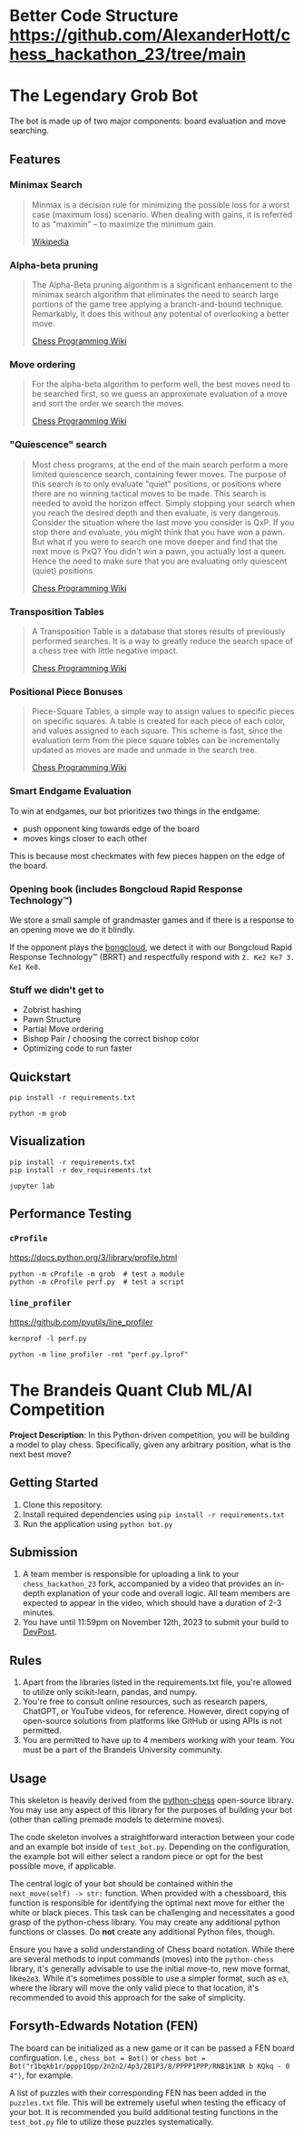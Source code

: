 # Better Code Structure https://github.com/AlexanderHott/chess_hackathon_23/tree/main

# The Legendary Grob Bot

The bot is made up of two major components: board evaluation and move searching.

## Features

### Minimax Search

> Minmax is a decision rule for minimizing the possible loss for a worst case
> (maximum loss) scenario. When dealing with gains, it is referred to as
> "maximin" – to maximize the minimum gain.
>
> [Wikipedia](https://en.wikipedia.org/wiki/Minimax)

### Alpha-beta pruning

> The Alpha-Beta pruning algorithm is a significant enhancement to the minimax
> search algorithm that eliminates the need to search large portions of the game
> tree applying a branch-and-bound technique. Remarkably, it does this without
> any potential of overlooking a better move.
>
> [Chess Programming Wiki](https://www.chessprogramming.org/Alpha-Beta)

### Move ordering

> For the alpha-beta algorithm to perform well, the best moves need to be
> searched first, so we guess an approximate evaluation of a move and sort the
> order we search the moves.
>
> [Chess Programming Wiki](https://www.chessprogramming.org/Move_Ordering)

### "Quiescence" search

> Most chess programs, at the end of the main search perform a more limited
> quiescence search, containing fewer moves. The purpose of this search is to
> only evaluate "quiet" positions, or positions where there are no winning
> tactical moves to be made. This search is needed to avoid the horizon effect.
> Simply stopping your search when you reach the desired depth and then
> evaluate, is very dangerous. Consider the situation where the last move you
> consider is QxP. If you stop there and evaluate, you might think that you have
> won a pawn. But what if you were to search one move deeper and find that the
> next move is PxQ? You didn't win a pawn, you actually lost a queen. Hence the
> need to make sure that you are evaluating only quiescent (quiet) positions.
>
> [Chess Programming Wiki](https://www.chessprogramming.org/Quiescence_Search)

### Transposition Tables

> A Transposition Table is a database that stores results of previously
> performed searches. It is a way to greatly reduce the search space of a chess
> tree with little negative impact.
>
> [Chess Programming Wiki](https://www.chessprogramming.org/Transposition_Table)

### Positional Piece Bonuses

> Piece-Square Tables, a simple way to assign values to specific pieces on
> specific squares. A table is created for each piece of each color, and values
> assigned to each square. This scheme is fast, since the evaluation term from
> the piece square tables can be incrementally updated as moves are made and
> unmade in the search tree.
>
> [Chess Programming Wiki](https://www.chessprogramming.org/Piece-Square_Tables)

### Smart Endgame Evaluation

To win at endgames, our bot prioritizes two things in the endgame:

- push opponent king towards edge of the board
- moves kings closer to each other

This is because most checkmates with few pieces happen on the edge of the board.

### Opening book (includes Bongcloud Rapid Response Technology™)

We store a small sample of grandmaster games and if there is a response to an
opening move we do it blindly.

If the opponent plays the
[bongcloud](https://www.chess.com/openings/Kings-Pawn-Opening-The-Bongcloud), we
detect it with our Bongcloud Rapid Response Technology™ (BRRT) and respectfully
respond with `2. Ke2 Ke7 3. Ke1 Ke8`.

### Stuff we didn't get to

- Zobrist hashing
- Pawn Structure
- Partial Move ordering
- Bishop Pair / choosing the correct bishop color
- Optimizing code to run faster

## Quickstart

```
pip install -r requirements.txt

python -m grob
```

## Visualization

```
pip install -r requirements.txt
pip install -r dev_requirements.txt

jupyter lab
```

## Performance Testing

### `cProfile`

<https://docs.python.org/3/library/profile.html>

```
python -m cProfile -m grob  # test a module
python -m cProfile perf.py  # test a script
```

### `line_profiler`

<https://github.com/pyutils/line_profiler>

```
kernprof -l perf.py

python -m line_profiler -rmt "perf.py.lprof"
```

# The Brandeis Quant Club ML/AI Competition

**Project Description**: In this Python-driven competition, you will be building
a model to play chess. Specifically, given any arbitrary position, what is the
next best move?

## Getting Started

1. Clone this repository.
2. Install required dependencies using `pip install -r requirements.txt`
3. Run the application using `python bot.py`

## Submission

1. A team member is responsible for uploading a link to your
   `chess_hackathon_23` fork, accompanied by a video that provides an in-depth
   explanation of your code and overall logic. All team members are expected to
   appear in the video, which should have a duration of 2-3 minutes.
2. You have until 11:59pm on November 12th, 2023 to submit your build to
   [DevPost](https://quants.devpost.com/).

## Rules

1. Apart from the libraries listed in the requirements.txt file, you're allowed
   to utilize only scikit-learn, pandas, and numpy.
2. You're free to consult online resources, such as research papers, ChatGPT, or
   YouTube videos, for reference. However, direct copying of open-source
   solutions from platforms like GitHub or using APIs is not permitted.
3. You are permitted to have up to 4 members working with your team. You must be
   a part of the Brandeis University community.

## Usage

This skeleton is heavily derived from the
[python-chess](https://python-chess.readthedocs.io/en/latest/) open-source
library. You may use any aspect of this library for the purposes of building
your bot (other than calling premade models to determine moves).

The code skeleton involves a straightforward interaction between your code and
an example bot inside of `test_bot.py`. Depending on the configuration, the
example bot will either select a random piece or opt for the best possible move,
if applicable.

The central logic of your bot should be contained within the
`next_move(self) -> str:` function. When provided with a chessboard, this
function is responsible for identifying the optimal next move for either the
white or black pieces. This task can be challenging and necessitates a good
grasp of the python-chess library. You may create any additional python
functions or classes. Do **not** create any additional Python files, though.

Ensure you have a solid understanding of Chess board notation. While there are
several methods to input commands (moves) into the `python-chess` library, it's
generally advisable to use the initial move-to, new move format, like`e2e3`.
While it's sometimes possible to use a simpler format, such as `e3`, where the
library will move the only valid piece to that location, it's recommended to
avoid this approach for the sake of simplicity.

## Forsyth-Edwards Notation (FEN)

The board can be initialized as a new game or it can be passed a FEN board
confirguation. I.e., `chess_bot = Bot()` or
`chess_bot = Bot("r1bqkb1r/pppp1Qpp/2n2n2/4p3/2B1P3/8/PPPP1PPP/RNB1K1NR b KQkq - 0 4")`,
for example.

A list of puzzles with their corresponding FEN has been added in the
`puzzles.txt` file. This will be extremely useful when testing the efficacy of
your bot. It is recommended you build additional testing functions in the
`test_bot.py` file to utilize these puzzles systematically.

